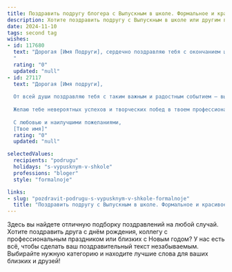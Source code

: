 ```yaml
---
title: Поздравить подругу блогера с Выпускным в школе. Формальное и красивое
description: Хотите поздравить подругу с Выпускным в школе или другим праздником? Наш ИИ создаст незабываемое поздравление, а вы обязательно выделитесь среди других.  
date: 2024-11-10
tags: second tag
wishes:
- id: 117680
  text: "Дорогая [Имя Подруги], сердечно поздравляю тебя с окончанием школы!  Этот день знаменует собой не только завершение важного этапа твоей жизни, но и начало яркого пути в мир больших возможностей.  Уверена, что твой талант и целеустремленность, которые ты уже так ярко проявила, создавая свой успешный блог, помогут тебе достичь невероятных высот. Желаю тебе вдохновения, новых творческих свершений и неиссякаемой энергии в покорении вершин! Пусть всё задуманное сбудется, а жизнь будет наполнена радостью и успехом!
  "
  rating: "0"
  updated: "null"
- id: 27117
  text: "Дорогая [Имя подруги],
  
  От всей души поздравляю тебя с таким важным и радостным событием — выпускным вечером! Сегодня ты завершаешь один из самых ярких и незабываемых этапов своей жизни, и я с нетерпением жду, чтобы увидеть, как ты расцветаешь в новом качестве блогера. Пусть этот день запомнится не только красивыми нарядами и улыбками, но и теплом дружбы, которое мы с тобой разделяем.
  
  Желаю тебе невероятных успехов и творческих побед в твоем профессиональном пути. Пусть каждый твой пост вдохновляет и дарит радость тысячам подписчиков. Ты уже доказала, что способна на многое, и я уверена, что твое будущее будет таким же ярким и успешным, как и ты сама.
  
  С любовью и наилучшими пожеланиями,
  [Твое имя]"
  rating: "0"
  updated: "null"

selectedValues:
  recipients: "podrugu"
  holidays: "s-vypusknym-v-shkole"
  professions: "bloger"
  style: "formalnoje"

links:
- slug: "pozdravit-podrugu-s-vypusknym-v-shkole-formalnoje"
  title: "Поздравить подругу с Выпускным в школе. Формальное и красивое"
---
```


Здесь вы найдете отличную подборку поздравлений на любой случай.
Хотите поздравить друга с днём рождения, коллегу с профессиональным праздником или близких с Новым годом? У нас есть всё, чтобы сделать ваш поздравительный текст незабываемым. Выбирайте нужную категорию и находите лучшие слова для ваших близких и друзей!
